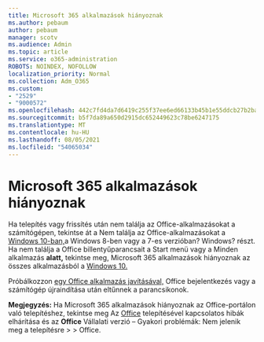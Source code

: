 ```yaml
---
title: Microsoft 365 alkalmazások hiányoznak
ms.author: pebaum
author: pebaum
manager: scotv
ms.audience: Admin
ms.topic: article
ms.service: o365-administration
ROBOTS: NOINDEX, NOFOLLOW
localization_priority: Normal
ms.collection: Adm_O365
ms.custom:
- "2529"
- "9000572"
ms.openlocfilehash: 442c7fd4da7d6419c255f37ee6ed66133b45b1e55ddcb27b2ba9b5697572ebd9
ms.sourcegitcommit: b5f7da89a650d2915dc652449623c78be6247175
ms.translationtype: MT
ms.contentlocale: hu-HU
ms.lasthandoff: 08/05/2021
ms.locfileid: "54065034"
---
```

# <a name="microsoft-365-apps-missing"></a>Microsoft 365 alkalmazások hiányoznak

Ha telepítés vagy frissítés után nem találja az Office-alkalmazásokat a számítógépen, tekintse át a Nem találja az Office-alkalmazásokat a [Windows 10-ban,](https://support.office.com/article/Can-t-find-Office-applications-in-Windows-10-Windows-8-or-Windows-7-907ce545-6ae8-459b-8d9d-de6764a635d6)a Windows 8-ben vagy a 7-es verzióban? Windows? részt. Ha nem találja a Office billentyűparancsait a Start menü vagy a Minden alkalmazás **alatt,** tekintse meg, Microsoft 365 alkalmazások hiányoznak az összes alkalmazásból a [Windows 10.](https://support.office.com/article/office-apps-are-missing-from-all-apps-on-windows-10-5bc123f6-655d-4736-ad61-b0b9d1cde5bc) 

Próbálkozzon [egy Office alkalmazás javításával,](https://support.office.com/article/repair-an-office-application-7821d4b6-7c1d-4205-aa0e-a6b40c5bb88b) Office bejelentkezés vagy a számítógép újraindítása után eltűnnek a parancsikonok. 

**Megjegyzés:** Ha Microsoft 365 alkalmazások hiányoznak az Office-portálon való telepítéshez, tekintse meg Az [Office](https://support.office.com/article/troubleshoot-installing-office-35ff2def-e0b2-4dac-9784-4cf212c1f6c2) telepítésével kapcsolatos hibák elhárítása és az **Office** Vállalati verzió – Gyakori problémák: Nem jelenik meg a telepítésre  >    >  Office. 